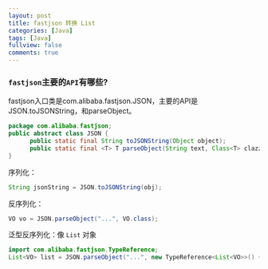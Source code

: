 ```yaml
---
layout: post
title: fastjson 转换 List
categories: [Java]
tags: [Java]
fullview: false
comments: true
---
```


### `fastjson`主要的`API`有哪些?

fastjson入口类是com.alibaba.fastjson.JSON，主要的API是JSON.toJSONString，和parseObject。
```java
package com.alibaba.fastjson;
public abstract class JSON {
      public static final String toJSONString(Object object);
      public static final <T> T parseObject(String text, Class<T> clazz, Feature... features);
}
```

序列化：
```java
String jsonString = JSON.toJSONString(obj);
```

反序列化：
```java
VO vo = JSON.parseObject("...", VO.class);
```

泛型反序列化：像 `List` 对象
```java
import com.alibaba.fastjson.TypeReference;
List<VO> list = JSON.parseObject("...", new TypeReference<List<VO>>() {});
```